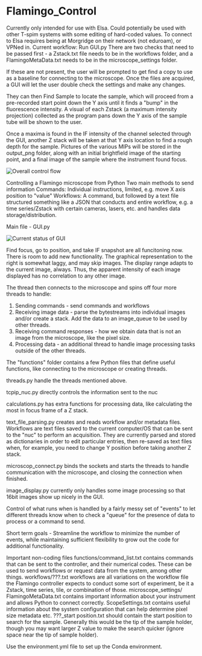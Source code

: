 # Flamingo_Control
Currently only intended for use with Elsa. Could potentially be used with other T-spim systems with some editing of hard-coded values.
To connect to Elsa requires being at Morgridge on their network (not eduroam), or VPNed in.
Current workflow:
Run GUI.py
There are two checks that need to be passed first - a Zstack.txt file needs to be in the workflows folder, and a FlamingoMetaData.txt needs to be in the microscope_settings folder.

If these are not present, the user will be prompted to get find a copy to use as a baseline for connecting to the microscope.
Once the files are acquired, a GUI will let the user double check the settings and make any changes.

They can then Find Sample to locate the sample, which will proceed from a pre-recorded start point down the Y axis until it finds a "bump" in the fluorescence intensity.
A visual of each Zstack (a maximum intensity projection) collected as the program pans down the Y axis of the sample tube will be shown to the user.

Once a maxima is found in the IF intensity of the channel selected through the GUI, another Z stack will be taken at that Y axis location to find a rough depth for the sample.
Pictures of the various MIPs will be stored in the output_png folder, along with an initial brightfield image of the starting point, and a final image of the sample where the instrument found focus.

![Overall control flow](https://github.com/uw-loci/Flamingo_Control/blob/main/images/workflow.PNG?raw=true)

 Controlling a Flamingo microscope from Python
 Two main methods to send information
 Commands: Individual instructions, limited, e.g. move X axis position to "value"
 Workflows: A command, but followed by a text file structured something like a JSON that conducts and entire workflow, e.g. a time series/Zstack with certain cameras, lasers, etc. and handles data storage/distribution.
 

Main file - GUI.py

![Current status of GUI](https://github.com/uw-loci/Flamingo_Control/blob/main/images/GUI.png?raw=true)

Find focus, go to position, and take IF snapshot are all funcitoning now. There is room to add new functionality. The graphical representation to the right is somewhat laggy, and may skip images.
The display range adapts to the current image, always. Thus, the apparent intensity of each image displayed has no correlation to any other image.


The thread then connects to the microscope and spins off four more threads to handle:

1. Sending commands - send commands and workflows
2. Receiving image data - parse the bytestreams into individual images and/or create a stack. Add the data to an image_queue to be used by other threads.
3. Receiving command responses - how we obtain data that is not an image from the microscope, like the pixel size.
4. Processing data - an additional thread to handle image processing tasks outside of the other threads.

The "functions" folder contains a few Python files that define useful functions, like connecting to the microscope or creating threads.

threads.py handle the threads mentioned above.

tcpip_nuc.py directly controls the information sent to the nuc

calculations.py has extra functions for processing data, like calculating the most in focus frame of a Z stack.

text_file_parsing.py creates and reads workflow and/or metadata files. Workflows are text files saved to the current computer/OS that can be sent to the "nuc" to perform an acquisition.
They are currently parsed and stored as dictionaries in order to edit particular entries, then re-saved as text files when, for example, you need to change Y position before taking another Z stack.

microscop_connect.py binds the sockets and starts the threads to handle communication with the microscope, and closing the connection when finished.

image_display.py currently only handles some image processing so that 16bit images show up nicely in the GUI.



Control of what runs when is handled by a fairly messy set of "events" to let different threads know when to check a "queue" for the presence of data to process or a command to send. 

Short term goals -
Streamline the workflow to minimize the number of events, while maintaining sufficient flexibility to grow out the code for additional functionality.

Important non-coding files
functions/command_list.txt contains commands that can be sent to the controller, and their numerical codes. These can be used to send workflows or request data from the system, among other things.
workflows/???.txt workflows are all variations on the workflow file the Flamingo controller expects to conduct some sort of experiment, be it a Zstack, time series, tile, or combination of those.
microscope_settings/
FlamingoMetaData.txt contains important information about your instrument and allows Python to connect correctly.
ScopeSettings.txt contains useful information about the system configuration that can help determine pixel size metadata etc.
???_start position.txt should contain the start position to search for the sample. Generally this would be the tip of the sample holder, though you may want larger Z value to make the search quicker (ignore space near the tip of sample holder).


Use the environment.yml file to set up the Conda environment.